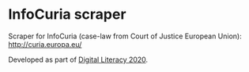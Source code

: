 # InfoCuria scraper



Scraper for InfoCuria (case-law from Court of Justice European Union): http://curia.europa.eu/



Developed as part of [Digital Literacy 2020](https://dighumlab.org/dl/).



 